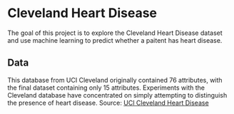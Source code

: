 # Cleveland Heart Disease

The goal of this project is to explore the Cleveland Heart Disease dataset and use machine learning to predict whether a paitent has heart disease. 

## Data
This database from UCI Cleveland originally contained 76 attributes, with the final dataset containing only 15 attributes.
Experiments with the Cleveland database have concentrated on simply attempting to distinguish the presence of heart disease.
Source: [UCI Cleveland Heart Disease](https://archive.ics.uci.edu/ml/datasets/Heart+Disease)
